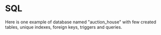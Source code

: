 # SQL

Here is one example of database named "auction_house" with few created tables, unique indexes, foreign keys, triggers and queries.

